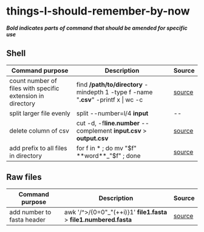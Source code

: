 # things-I-should-remember-by-now


_**Bold indicates parts of command that should be amended for specific use**_

## Shell

| Command purpose | Description | Source |
| --- | --- | --- |
| count number of files with specific extension in directory | find **/path/to/directory** -mindepth 1 -type f -name "**.csv**" -printf x \| wc -c | [source](https://askubuntu.com/questions/454564/count-total-number-of-files-in-particular-directory-with-specific-extension)|
| split larger file evenly | split --number=l/4 **input** | -- |
| delete column of csv | cut -d, -f**line.number** --complement **input.csv** > **output.csv** | [source](https://unix.stackexchange.com/questions/317366/remove-columns-from-a-csv-file) |
| add prefix to all files in directory | for f in * ; do mv "$f" **word**_"$f" ; done | [source](https://unix.stackexchange.com/questions/13147/rename-all-the-files-within-a-folder-with-prefix-unix) |


## Raw files 
| Command purpose | Description | Source |
| --- | --- | --- |
| add number to fasta header | awk '/^>/{$0=$0"_"(++i)}1' **file1.fasta** > **file1.numbered.fasta** | [source](https://www.biostars.org/p/227046/)|

